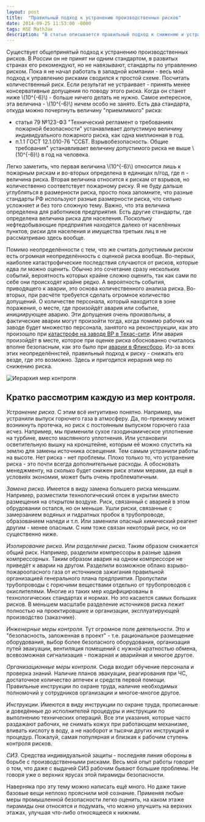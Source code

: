 ```yaml
---
layout: post
title:  "Правильный подход к устранению производственных рисков"
date: 2014-09-25 11:53:00 -0000
tags: HSE MathJax
description: "В статье описывается правильный подход к снижению и устранеию рисков в сфере охраны труда, окружающей среды и промышленной безопасности. Этот подход также называют иерархией контроля."
---
```


Существует общепринятый подход к устранению производственных рисков. В России он не принят ни одним стандартом, в развитых странах его рекомендуют, но не навязывают, стандарты по управлению риском. Пока я не начал работать в западной компании - весь мой подход к управлению рисками сводился к простой схеме. Посчитать количественный риск. Если результат не устраивает - принять менее консервативные допущения по поводу этого риска. Когда он станет ниже \\(10^{-6}\\) - больше ничего делать не нужно. Самое интересное, эта величина - \\(10^{-6}\\) ничем особо не занято. Есть два стандарта, откуда можно почерпнуть величину "приемлимого" риска:

- статья 79 №123-ФЗ "Технический регламент о требованиях пожарной безопасности" устанавливает допустимую величину индивидуального пожарного риска, как одна миллионная в год.
- п.1.1 ГОСТ 12.1.010-76 "ССБТ. Взрывобезопасность. Общие требования" устанавливает величину допустимого риска не выше \\(10^{-6}\\) в год на человека.

Легко заметить, что первая величина \\(10^{-6}\\) относится лишь к пожарным рискам и во-вторых определена в единицах n/год, где n - величина риска. Вторая величина относится к рискам от взрывов, но количественно соответствует пожарному риску. Я не буду дальше углубляться в размерности риска, просто пока запомните, что разные стандарты РФ используют разные размерности риска, что сильно усложняет и без того сложную тему. Важно, что эта величина определена для работников предприятия. Есть другие стандарты, где определена величина риска для населения. Поскольку нефтедобывающие предприятия находятся далеко от населённых пунктов, риски для населения и имущества третьих лиц я не рассматриваю здесь вообще.

Помимо неопределённости с тем, что же считать допустимым риском есть огромная неопределённость с оценкой риска вообще. Во-первых, наиболее катастрофические последствия случаются от рисков, которые едва ли можно оценить. Обычно это сочетание сразу нескольких событий, вероятность которых крайне сложно оценить, так как сами по себе они происходят крайне редко. А вероятность события, приводящего к аварии, это основа количественного анализа риска. Во-вторых, при расчёте требуется сделать огромное количество допущений. О количестве персонала, который находится в зоне поражения, о месте, где произойдёт авария или событие, инициирующее аварию. Эти допущения очень произвольны, а фактические аварии могут произойти тогда, когда помимо рабочих на заводе будет множество персонала, занятого на реконструкции, как это произошло при [катастрофе на заводе BP в Техас-сити](https://en.wikipedia.org/wiki/Texas_City_Refinery_explosion). Или авария произойдёт в месте, которое при оценке риска обоснованно считалось вполне безопасным, как это было при [аварии в Фликсборо](http://fire-truck.ru/encyclopedia/vzryiv-i-pozhar-na-himicheskom-zavode-vo-fliksboro-1-iyunya-1974-goda.html).  Из-за всех этих неопределённстей, правильный подход к риску - снижать его везде, где это возможно. Здесь и пригодится иерархия мер по снижению риска.

![Иерархия мер контроля](http://2nature.me/files/hierarchy-pyramid.png)

## Кратко рассмотрим каждую из мер контроля.

*Устранение риска*. С этим всё интуитивно понятно. Например, мы устранили выпуск горючего газа в атмосферу. Да, по-прежнему может возникнуть протечка, но риск с постоянным выпуском горючего газа исчез. Например, мы применили сухое газодинамическое уплотнение на турбине, вместо маслянного уплотнения. Или установили осветительную вышку на кронштейне, которым её можно спустить на землю для замены источника освещения. Тем самым устранили работы на высоте. Нет риска - нет проблемы. Плохо только то, что устранение риска - это почти всегда дополнительные расходы. А обосновать менеджменту, на сколько будет снижен риск этими мерами, да ещё в условиях экономии, может быть очень проблематичным. 

*Замена риска*. Имеется в виду замена большего риска меньшим. Например, разместили технологический отсек в укрытии вместо размещения на открытом воздухе. Риск, связанный с аварией в этом обрудовании остался, но он меньше. Ушли риски, связанные с замерзанием водяных и гидратных пробок в трубопроводе, образованием наледи и т.п. Или заменили опасный химический реагент другим - менее опасным. С ним тоже связан некоторый риск, но он существенно ниже.

*Изолирование риска*. Или *разделение риска*. Таким образом снижается общий риск. Например, разделили компрессоры в разные здания компрессорных. Таким образом авария на одном компрессоре не приведёт к аварии на другом. Разделили возможное облако взрыво- пожароопасного газа от источников зажигания правильной организацией генерального плана предприятия. Пропустили трубопроводы с горючими веществами отдельно от трубопроводов с окислителями. Многие из таких мер кодифицированы в технологических стандартах и нормах. Но это касается самых больших рисков. В меньшем масштабе разделение источников риска лежит полностью на проектировщике и организации, эксплуатирующей производство (заказчике).

*Инженерные меры контроля*. Тут огромное поле деятельности. Это и "безопасность, заложенная в проект" - т.е. рациональное размещение оборудования, выбор более безопасного оборудования, организация путей эвакуации, вентиляция помещений с нужной кратностью обмена, всевозможная сигнализация - пожарная и аварийная и многое другое.

*Организационные меры контроля*. Сюда входит обучение персонала и проверка знаний. Наличие планов эвакуации, реагирования при ЧС, достаточное количество аптечек и средств первой помощи. Правильные инструкции по охране труда, наличие необходимых полномочий у сотрудников организации и многое-многое другое.

*Инструкции*. Имеются в виду инструкции по охране труда, прописанные и доведённые до исполнителей процедуры и инструкции по выполнению технических операций. Все эти указания, которые часто раздажают рабочих, не снимать кожух при работающем механизме, вливать кислоту в воду, а не наоборот и тысячи других инструкций и процедур. Пожалуй, самая популярная и близкая к рабочим ступень контроля рисков.

*СИЗ*. Средства индивидуальной защиты - последняя линия обороны в борьбе с производственными рисками. Весь мой опыт работы говорит о том, что даже с выдачей СИЗ рабочим бывают большие проблемы. Не говоря уже о верхних ярусах этой пирамиды безопасности.

Наверняка про эту тему можно написать ещё много. Но даже такие базовые вещи неплохо прояснили моё сознание. Применяя любые меры промышленной безопасности легко оценить, на каком этаже пирамиды они относятся и подумать, что можно улучшить на верхних этажах, улучшая что-либо относящееся к нижним. 